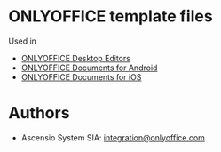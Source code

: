 # ONLYOFFICE template files

Used in
* [ONLYOFFICE Desktop Editors](https://github.com/ONLYOFFICE/desktop-apps)
* [ONLYOFFICE Documents for Android](https://github.com/ONLYOFFICE/documents-android)
* [ONLYOFFICE Documents for iOS](https://github.com/ONLYOFFICE/documents-app-ios)


# Authors

* Ascensio System SIA: <integration@onlyoffice.com>

